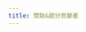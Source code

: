 ```yaml
---
title: 赞助&部分贡献者
---
```


<SiteInfo
  name="一只鬆"
  desc="心有多宽，世界就会有多远"
  url="https://www.takagi.icu/pay"
logo="https://npm.elemecdn.com/yzsong06@latest/source/image/avator.webp"
	repo="https://github.com/yzsong06"
preview="https://img.zcool.cn/community/013c9459e08304a80121ae0c371ae5.jpg@3000w_1l_0o_100sh.jpg"
/>

<SiteInfo
  name="轻虹空雨"
  desc="热爱依然，生活仍然"
  url="https://mufeng086.com/support"
logo="https://pic.imgdb.cn/item/645c58bc0d2dde577762b1fc.jpg"
	repo="https://github.com/MuFeng086"
preview="https://img.zcool.cn/community/013c9459e08304a80121ae0c371ae5.jpg@3000w_1l_0o_100sh.jpg"
/>

<SiteInfo
  name="南栀"
  desc="高木同学天下第一！"
  url="https://litkg.com/?page_id=16"
logo="http://q.qlogo.cn/headimg_dl?dst_uin=2360372707&spec=640&img_type=png"
	repo="https://github.com/nanzhi63"
preview="https://img.zcool.cn/community/013c9459e08304a80121ae0c371ae5.jpg@3000w_1l_0o_100sh.jpg"
/>
